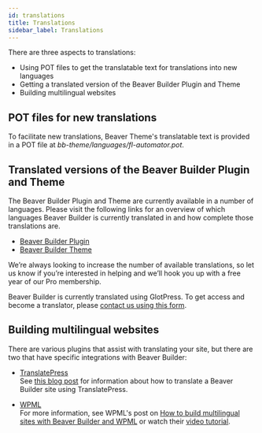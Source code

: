 ```yaml
---
id: translations
title: Translations
sidebar_label: Translations
---
```


There are three aspects to translations:

  * Using POT files to get the translatable text for translations into new languages
  * Getting a translated version of the Beaver Builder Plugin and Theme
  * Building multilingual websites

## POT files for new translations

To facilitate new translations, Beaver Theme's translatable text is provided
in a POT file at _bb-theme/languages/fl-automator.pot_.

## Translated versions of the Beaver Builder Plugin and Theme

The Beaver Builder Plugin and Theme are currently available in a number of
languages. Please visit the following links for an overview of which languages
Beaver Builder is currently translated in and how complete those translations
are.

  * [Beaver Builder Plugin](https://translate.wpbeaverbuilder.com/glotpress/projects/bb-plugin/)
  * [Beaver Builder Theme](https://translate.wpbeaverbuilder.com/glotpress/projects/bb-theme/)

We’re always looking to increase the number of available translations, so let
us know if you’re interested in helping and we’ll hook you up with a free year
of our Pro membership.

Beaver Builder is currently translated using GlotPress. To get access and
become a translator, please [contact us using this form](https://translate.wpbeaverbuilder.com/contact-the-administrator/).

## Building multilingual websites

There are various plugins that assist with translating your site, but there
are two that have specific integrations with Beaver Builder:

  * [TranslatePress](https://translatepress.com)  
See [this blog post](https://translatepress.com/how-to-translate/beaver-builder-sites-using-translatepress/) for information about how to translate a Beaver Builder site using TranslatePress.

  * [WPML](https://wpml.org)  
For more information, see WPML's post on [How to build multilingual sites with Beaver Builder and WPML](https://wpml.org/documentation/plugins-compatibility/beaver-builder/?aid=83065&affiliate_key=OKuuAGLjyHp3) or watch their [video tutorial](https://www.youtube.com/watch?v=f4RjUCdOtFk).
